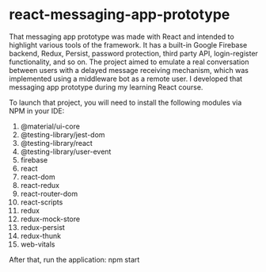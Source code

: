 # react-messaging-app-prototype
That messaging app prototype was made with React and intended to highlight various tools of the framework. It has a built-in Google Firebase backend, Redux, Persist, password protection, third party API, login-register functionality, and so on. The project aimed to emulate a real conversation between users with a delayed message receiving mechanism, which was implemented using a middleware bot as a remote user. I developed that messaging app prototype during my learning React course.

To launch that project, you will need to install the following modules via NPM in your IDE:

1. @material/ui-core
2. @testing-library/jest-dom
3. @testing-library/react
4. @testing-library/user-event
5. firebase
6. react
7. react-dom
8. react-redux
9. react-router-dom
10. react-scripts
11. redux
12. redux-mock-store
13. redux-persist
14. redux-thunk
15. web-vitals

After that, run the application: npm start

